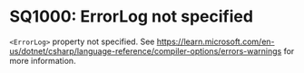 # SQ1000: ErrorLog not specified

`<ErrorLog>` property not specified. See
https://learn.microsoft.com/en-us/dotnet/csharp/language-reference/compiler-options/errors-warnings
for more information.
